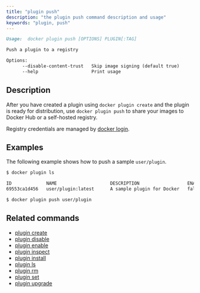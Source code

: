```yaml
---
title: "plugin push"
description: "the plugin push command description and usage"
keywords: "plugin, push"
---
```


```markdown
Usage:	docker plugin push [OPTIONS] PLUGIN[:TAG]

Push a plugin to a registry

Options:
      --disable-content-trust   Skip image signing (default true)
      --help                    Print usage
```

## Description

After you have created a plugin using `docker plugin create` and the plugin is
ready for distribution, use `docker plugin push` to share your images to Docker
Hub or a self-hosted registry.

Registry credentials are managed by [docker login](login.md).

## Examples

The following example shows how to push a sample `user/plugin`.

```bash
$ docker plugin ls

ID             NAME                    DESCRIPTION                  ENABLED
69553ca1d456   user/plugin:latest      A sample plugin for Docker   false

$ docker plugin push user/plugin
```

## Related commands

* [plugin create](plugin_create.md)
* [plugin disable](plugin_disable.md)
* [plugin enable](plugin_enable.md)
* [plugin inspect](plugin_inspect.md)
* [plugin install](plugin_install.md)
* [plugin ls](plugin_ls.md)
* [plugin rm](plugin_rm.md)
* [plugin set](plugin_set.md)
* [plugin upgrade](plugin_upgrade.md)
